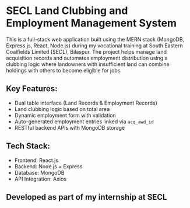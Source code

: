 # SECL Land Clubbing and Employment Management System
  
This is a full-stack web application built using the MERN stack (MongoDB, Express.js, React, Node.js) during my vocational training at South Eastern Coalfields Limited (SECL), Bilaspur. The project helps manage land acquisition records and automates employment distribution using a clubbing logic where landowners with insufficient land can combine holdings with others to become eligible for jobs.

##  Key Features:
- Dual table interface (Land Records & Employment Records)
- Land clubbing logic based on total area
- Dynamic employment form with validation
- Auto-generated employment entries linked via `acq_awd_id`
- RESTful backend APIs with MongoDB storage

## Tech Stack:
- Frontend: React.js
- Backend: Node.js + Express
- Database: MongoDB
- API Integration: Axios

## Developed as part of my internship at SECL
